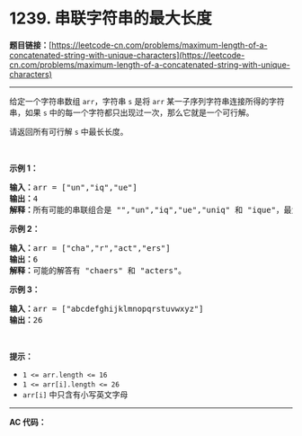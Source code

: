 # 1239. 串联字符串的最大长度

**题目链接：**[https://leetcode-cn.com/problems/maximum-length-of-a-concatenated-string-with-unique-characters](https://leetcode-cn.com/problems/maximum-length-of-a-concatenated-string-with-unique-characters)

---

<div class="content__1Y2H">
 <div class="notranslate">
  <p>给定一个字符串数组 <code>arr</code>，字符串 <code>s</code> 是将 <code>arr</code> 某一子序列字符串连接所得的字符串，如果 <code>s</code> 中的每一个字符都只出现过一次，那么它就是一个可行解。</p> 
  <p>请返回所有可行解 <code>s</code> 中最长长度。</p> 
  <p>&nbsp;</p> 
  <p><strong>示例 1：</strong></p> 
  <pre class="language-text"><strong>输入：</strong>arr = ["un","iq","ue"]
<strong>输出：</strong>4
<strong>解释：</strong>所有可能的串联组合是 "","un","iq","ue","uniq" 和 "ique"，最大长度为 4。
</pre> 
  <p><strong>示例 2：</strong></p> 
  <pre class="language-text"><strong>输入：</strong>arr = ["cha","r","act","ers"]
<strong>输出：</strong>6
<strong>解释：</strong>可能的解答有 "chaers" 和 "acters"。
</pre> 
  <p><strong>示例 3：</strong></p> 
  <pre class="language-text"><strong>输入：</strong>arr = ["abcdefghijklmnopqrstuvwxyz"]
<strong>输出：</strong>26
</pre> 
  <p>&nbsp;</p> 
  <p><strong>提示：</strong></p> 
  <ul> 
   <li><code>1 &lt;= arr.length &lt;= 16</code></li> 
   <li><code>1 &lt;= arr[i].length &lt;= 26</code></li> 
   <li><code>arr[i]</code>&nbsp;中只含有小写英文字母</li> 
  </ul> 
 </div>
</div>

---

**AC 代码：**

```java

```